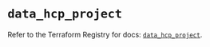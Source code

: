 # `data_hcp_project`

Refer to the Terraform Registry for docs: [`data_hcp_project`](https://registry.terraform.io/providers/hashicorp/hcp/0.86.0/docs/data-sources/project).
